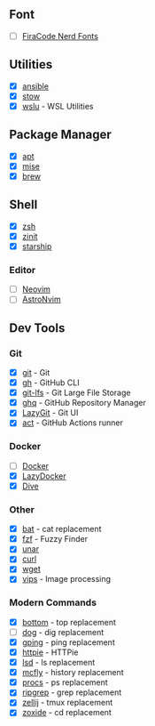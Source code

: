 ## Font 
- [ ] [FiraCode Nerd Fonts](https://www.nerdfonts.com/font-downloads)

## Utilities

- [x] [ansible](https://docs.ansible.com/ansible/latest/installation_guide/intro_installation.html)
- [x] [stow](https://www.gnu.org/software/stow/manual/stow.html)
- [x] [wslu](https://github.com/wslutilities/wslu) - WSL Utilities

## Package Manager

- [x] [apt](https://ubuntu.com/server/docs/package-management)
- [x] [mise](https://mise.jdx.dev/dev-tools/)
- [x] [brew](https://brew.sh/)

## Shell

- [x] [zsh](https://zsh.sourceforge.io/Guide/zshguide01.html)
- [x] [zinit](https://github.com/zdharma-continuum/zinit)
- [x] [starship](https://starship.rs/guide/#%F0%9F%9A%80-installation)

### Editor

- [ ] [Neovim](https://github.com/neovim/neovim/blob/master/INSTALL.md#pre-built-archives-2)
- [ ] [AstroNvim](https://github.com/AstroNvim/AstroNvim)

## Dev Tools

### Git

- [x] [git](https://git-scm.com/book/en/v2/Getting-Started-Installing-Git) - Git
- [x] [gh](https://github.com/cli/cli#installation) - GitHub CLI
- [x] [git-lfs](https://github.com/git-lfs/git-lfs/wiki/Installation) - Git Large File Storage
- [x] [ghq](https://github.com/x-motemen/ghq) - GitHub Repository Manager
- [x] [LazyGit](https://github.com/jesseduffield/lazygit?tab=readme-ov-file#installation) - Git UI
- [x] [act](https://github.com/nektos/act) - GitHub Actions runner

### Docker

- [ ] [Docker](https://docs.docker.com/engine/install/ubuntu/)
- [x] [LazyDocker](https://github.com/jesseduffield/lazydocker)
- [x] [Dive](https://github.com/wagoodman/dive)

### Other

- [x] [bat](https://github.com/sharkdp/bat) - cat replacement
- [x] [fzf](https://github.com/junegunn/fzf) - Fuzzy Finder
- [x] [unar](https://github.com/ashang/unar/blob/master/README.md)
- [x] [curl](https://curl.se/docs/install.html)
- [x] [wget](https://www.gnu.org/software/wget/manual/wget.html)
- [x] [vips](https://www.libvips.org/install.html) - Image processing

### Modern Commands

- [x] [bottom](https://github.com/ClementTsang/bottom) - top replacement
- [ ] [dog](https://github.com/ogham/dog) - dig replacement
- [x] [gping](https://github.com/orf/gping) - ping replacement
- [x] [httpie](https://httpie.io/docs/cli/linux) - HTTPie
- [x] [lsd](https://github.com/Peltoche/lsd) - ls replacement
- [x] [mcfly](https://github.com/cantino/mcfly) - history replacement
- [x] [procs](https://github.com/dalance/procs) - ps replacement
- [x] [ripgrep](https://github.com/BurntSushi/ripgrep) - grep replacement
- [x] [zellij](https://zellij.dev/documentation/installation) - tmux replacement
- [x] [zoxide](https://github.com/ajeetdsouza/zoxide) - cd replacement
